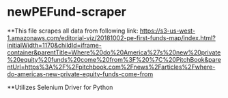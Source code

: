 # newPEFund-scraper
**This file scrapes all data from following link:
https://s3-us-west-1.amazonaws.com/editorial-viz/20181002-pe-first-funds-map/index.html?initialWidth=1170&childId=iframe-container&parentTitle=Where%20do%20America%27s%20new%20private%20equity%20funds%20come%20from%3F%20%7C%20PitchBook&parentUrl=https%3A%2F%2Fpitchbook.com%2Fnews%2Farticles%2Fwhere-do-americas-new-private-equity-funds-come-from

**Utilizes Selenium Driver for Python

